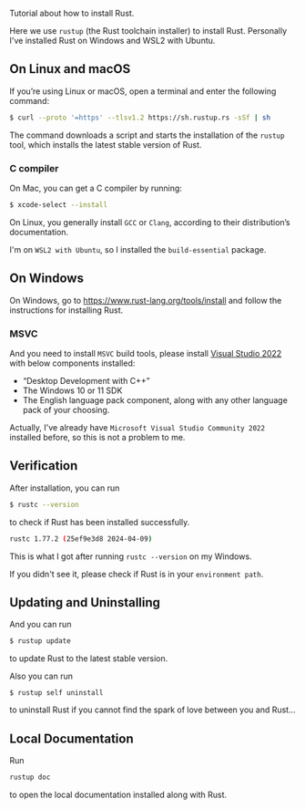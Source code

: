 Tutorial about how to install Rust.

Here we use `rustup` (the Rust toolchain installer) to install Rust. Personally I've installed Rust on Windows and WSL2 with Ubuntu.

## On Linux and macOS

If you’re using Linux or macOS, open a terminal and enter the following command:

```bash
$ curl --proto '=https' --tlsv1.2 https://sh.rustup.rs -sSf | sh
```

The command downloads a script and starts the installation of the `rustup` tool, which installs the latest stable version of Rust. 

### C compiler

On Mac, you can get a C compiler by running:

```bash
$ xcode-select --install
```

On Linux, you generally install `GCC` or `Clang`, according to their distribution’s documentation.

I'm on `WSL2 with Ubuntu`, so I installed the `build-essential` package.

## On Windows

On Windows, go to https://www.rust-lang.org/tools/install and follow the instructions for installing Rust. 

### MSVC

And you need to install `MSVC` build tools, please install [Visual Studio 2022](https://visualstudio.microsoft.com/downloads/) with below components installed:

- “Desktop Development with C++”
- The Windows 10 or 11 SDK
- The English language pack component, along with any other language pack of your choosing.

Actually, I've already have `Microsoft Visual Studio Community 2022` installed before, so this is not a problem to me.

## Verification

After installation, you can run

```bash
$ rustc --version
```

to check if Rust has been installed successfully.

```bash
rustc 1.77.2 (25ef9e3d8 2024-04-09)
```

This is what I got after running `rustc --version` on my Windows. 

If you didn't see it, please check if Rust is in your `environment path`.

## Updating and Uninstalling

And you can run 

```bash
$ rustup update
```

to update Rust to the latest stable version.

Also you can run 

```
$ rustup self uninstall
```

to uninstall Rust if you cannot find the spark of love between you and Rust...

## Local Documentation

Run

```bash
rustup doc
```

to open the local documentation installed along with Rust.
